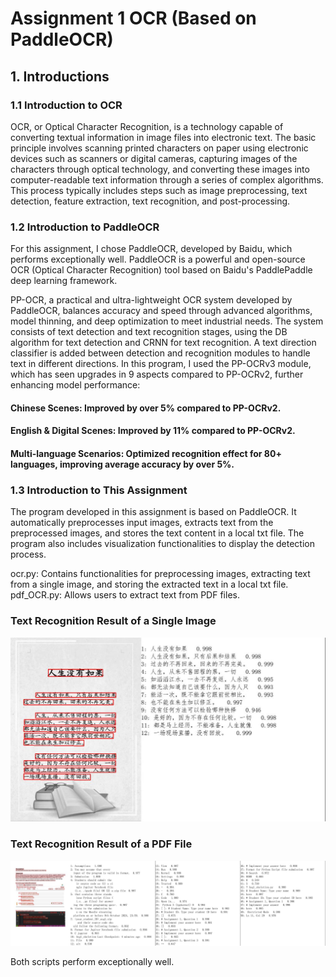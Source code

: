 # Assignment 1 OCR (Based on PaddleOCR)
## 1. Introductions
### 1.1 Introduction to OCR
OCR, or Optical Character Recognition, is a technology capable of converting textual information in image files into electronic text. The basic principle involves scanning printed characters on paper using electronic devices such as scanners or digital cameras, capturing images of the characters through optical technology, and converting these images into computer-readable text information through a series of complex algorithms. This process typically includes steps such as image preprocessing, text detection, feature extraction, text recognition, and post-processing.

### 1.2 Introduction to PaddleOCR
For this assignment, I chose PaddleOCR, developed by Baidu, which performs exceptionally well. PaddleOCR is a powerful and open-source OCR (Optical Character Recognition) tool based on Baidu's PaddlePaddle deep learning framework.

PP-OCR, a practical and ultra-lightweight OCR system developed by PaddleOCR, balances accuracy and speed through advanced algorithms, model thinning, and deep optimization to meet industrial needs. The system consists of text detection and text recognition stages, using the DB algorithm for text detection and CRNN for text recognition. A text direction classifier is added between detection and recognition modules to handle text in different directions. In this program, I used the PP-OCRv3 module, which has seen upgrades in 9 aspects compared to PP-OCRv2, further enhancing model performance:

#### Chinese Scenes: Improved by over 5% compared to PP-OCRv2.
#### English & Digital Scenes: Improved by 11% compared to PP-OCRv2.
#### Multi-language Scenarios: Optimized recognition effect for 80+ languages, improving average accuracy by over 5%.
### 1.3 Introduction to This Assignment
The program developed in this assignment is based on PaddleOCR. It automatically preprocesses input images, extracts text from the preprocessed images, and stores the text content in a local txt file. The program also includes visualization functionalities to display the detection process.

ocr.py: Contains functionalities for preprocessing images, extracting text from a single image, and storing the extracted text in a local txt file.
pdf_OCR.py: Allows users to extract text from PDF files.

### Text Recognition Result of a Single Image
![Text Recognition Result of a Single Image](test.jpg)

### Text Recognition Result of a PDF File
![Text Recognition Result of a PDF File](result_page_1.jpg)

Both scripts perform exceptionally well.
